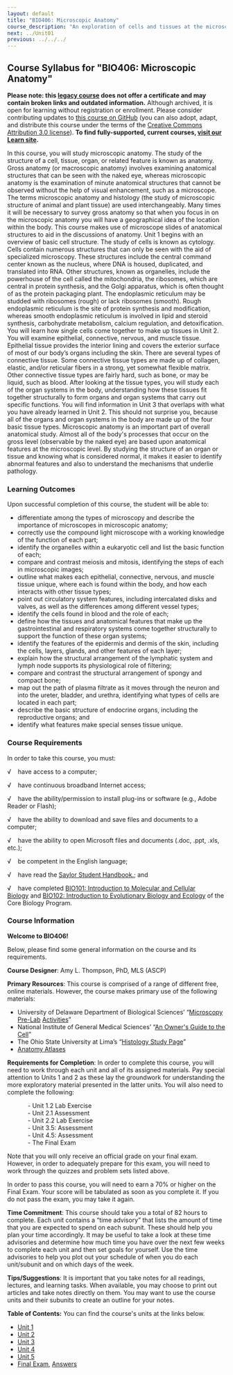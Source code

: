 ```yaml
---
layout: default
title: "BIO406: Microscopic Anatomy"
course_description: "An exploration of cells and tissues at the microscopic level, using a virtual microscope to view features that cannot be seen with the naked eye. Focuses on special features of various body systems, including the circulatory, renal, skeletal, lymphatic, respiratory, integumentary, endocrine, and reproductive systems."
next: ../Unit01
previous: ../../../
---
```

Course Syllabus for "BIO406: Microscopic Anatomy"
-------------------------------------------------

**Please note: this [legacy course](https://sayloracademy.zendesk.com/hc/en-us/articles/206089967) does not offer a certificate and may contain 
broken links and outdated information.** Although archived, it is open 
for learning without registration or enrollment. Please consider contributing 
updates to [this course on GitHub](https://github.com/saylordotorg/course_bio406) 
(you can also adopt, adapt, and distribute this course under the terms of 
the [Creative Commons Attribution 3.0 license](http://creativecommons.org/licenses/by/3.0/)). **To find fully-supported, current courses, [visit our 
Learn site](https://learn.saylor.org).**

In this course, you will study microscopic anatomy. The study of the
structure of a cell, tissue, organ, or related feature is known as
anatomy. Gross anatomy (or macroscopic anatomy) involves examining
anatomical structures that can be seen with the naked eye, whereas
microscopic anatomy is the examination of minute anatomical structures
that cannot be observed without the help of visual enhancement, such as
a microscope. The terms microscopic anatomy and histology (the study of
microscopic structure of animal and plant tissue) are used
interchangeably. Many times it will be necessary to survey gross anatomy
so that when you focus in on the microscopic anatomy you will have a
geographical idea of the location within the body. This course makes use
of microscope slides of anatomical structures to aid in the discussions
of anatomy. Unit 1 begins with an overview of basic cell structure. The
study of cells is known as cytology. Cells contain numerous structures
that can only be seen with the aid of specialized microscopy. These
structures include the central command center known as the nucleus,
where DNA is housed, duplicated, and translated into RNA. Other
structures, known as organelles, include the powerhouse of the cell
called the mitochondria, the ribosomes, which are central in protein
synthesis, and the Golgi apparatus, which is often thought of as the
protein packaging plant. The endoplasmic reticulum may be studded with
ribosomes (rough) or lack ribosomes (smooth). Rough endoplasmic
reticulum is the site of protein synthesis and modification, whereas
smooth endoplasmic reticulum is involved in lipid and steroid synthesis,
carbohydrate metabolism, calcium regulation, and detoxification. You
will learn how single cells come together to make up tissues in Unit 2.
You will examine epithelial, connective, nervous, and muscle tissue.
Epithelial tissue provides the interior lining and covers the exterior
surface of most of our body’s organs including the skin. There are
several types of connective tissue. Some connective tissue types are
made up of collagen, elastic, and/or reticular fibers in a strong, yet
somewhat flexible matrix. Other connective tissue types are fairly hard,
such as bone, or may be liquid, such as blood. After looking at the
tissue types, you will study each of the organ systems in the body,
understanding how these tissues fit together structurally to form organs
and organ systems that carry out specific functions. You will find
information in Unit 3 that overlaps with what you have already learned
in Unit 2. This should not surprise you, because all of the organs and
organ systems in the body are made up of the four basic tissue types.
Microscopic anatomy is an important part of overall anatomical study.
Almost all of the body's processes that occur on the gross level
(observable by the naked eye) are based upon anatomical features at the
microscopic level. By studying the structure of an organ or tissue and
knowing what is considered normal, it makes it easier to identify
abnormal features and also to understand the mechanisms that underlie
pathology.

### Learning Outcomes

Upon successful completion of this course, the student will be able to:

-   differentiate among the types of microscopy and describe the
    importance of microscopes in microscopic anatomy;
-   correctly use the compound light microscope with a working knowledge
    of the function of each part;
-   identify the organelles within a eukaryotic cell and list the basic
    function of each;
-   compare and contrast meiosis and mitosis, identifying the steps of
    each in microscopic images;
-   outline what makes each epithelial, connective, nervous, and muscle
    tissue unique, where each is found within the body, and how each
    interacts with other tissue types;
-   point out circulatory system features, including intercalated disks
    and valves, as well as the differences among different vessel types;
-   identify the cells found in blood and the role of each;
-   define how the tissues and anatomical features that make up the
    gastrointestinal and respiratory systems come together structurally
    to support the function of these organ systems;
-   identify the features of the epidermis and dermis of the skin,
    including the cells, layers, glands, and other features of each
    layer;
-   explain how the structural arrangement of the lymphatic system and
    lymph node supports its physiological role of filtering;
-   compare and contrast the structural arrangement of spongy and
    compact bone;
-   map out the path of plasma filtrate as it moves through the neuron
    and into the ureter, bladder, and urethra, identifying what types of
    cells are located in each part;
-   describe the basic structure of endocrine organs, including the
    reproductive organs; and
-   identify what features make special senses tissue unique.

### Course Requirements

In order to take this course, you must:  
  
 √    have access to a computer;  
  
 √    have continuous broadband Internet access;  
  
 √    have the ability/permission to install plug-ins or software (e.g.,
Adobe Reader or Flash);  
  
 √    have the ability to download and save files and documents to a
computer;  
  
 √    have the ability to open Microsoft files and documents (.doc,
.ppt, .xls, etc.);  
  
 √    be competent in the English language;

√    have read the [Saylor Student
Handbook.](https://resources.saylor.org/wwwresources/archived/site/wp-content/uploads/2012/05/Saylor-StudentHandbook.pdf);
and

√    have completed [BIO101: Introduction to Molecular and Cellular
Biology](http://www.saylor.org/courses/bio101/) and [BIO102:
Introduction to Evolutionary Biology and
Ecology](http://www.saylor.org/courses/bio102/) of the Core Biology
Program.

### Course Information

**Welcome to BIO406!**

Below, please find some general information on the course and its
requirements.

**Course Designer**: Amy L. Thompson, PhD, MLS (ASCP)

**Primary Resources**: This course is comprised of a range of different
free, online materials. However, the course makes primary use of the
following materials:

-   University of Delaware Department of Biological Sciences’
    “[Microscopy
    Pre-Lab](http://www.udel.edu/biology/ketcham/microscope/scope.html) [Activities](http://www.udel.edu/biology/ketcham/microscope/scope.html)”
-   National Institute of General Medical Sciences’ “[An Owner's Guide
    to the
    Cell](http://publications.nigms.nih.gov/insidethecell/chapter1.html)”
-   The Ohio State University at Lima’s “[Histology Study
    Page](http://www.lima.ohio-state.edu/biology/archive/anatomy.htm)”
-   [Anatomy Atlases](http://www.anatomyatlases.org/)

**Requirements for Completion**: In order to complete this course, you
will need to work through each unit and all of its assigned materials.
Pay special attention to Units 1 and 2 as these lay the groundwork for
understanding the more exploratory material presented in the latter
units. You will also need to complete the following:  
  
             - Unit 1.2 Lab Exercise  
             - Unit 2.1 Assessment             
             - Unit 2.2 Lab Exercise  
             - Unit 3.5: Assessment  
             - Unit 4.5: Assessment  
             - The Final Exam

Note that you will only receive an official grade on your final exam.
However, in order to adequately prepare for this exam, you will need to
work through the quizzes and problem sets listed above.

In order to pass this course, you will need to earn a 70% or higher on
the Final Exam. Your score will be tabulated as soon as you complete it.
If you do not pass the exam, you may take it again.

**Time Commitment**: This course should take you a total of 82 hours to
complete. Each unit contains a “time advisory” that lists the amount of
time that you are expected to spend on each subunit. These should help
you plan your time accordingly. It may be useful to take a look at these
time advisories and determine how much time you have over the next few
weeks to complete each unit and then set goals for yourself. Use the
time advisories to help you plot out your schedule of when you do each
unit/subunit and on which days of the week.

**Tips/Suggestions**: It is important that you take notes for all
readings, lectures, and learning tasks. When available, you may choose
to print out articles and take notes directly on them. You may want to
use the course units and their subunits to create an outline for your
notes.

**Table of Contents:** You can find the course's units at the links below.

- [Unit 1](https://legacy.saylor.org/bio406/Unit01/)
- [Unit 2](https://legacy.saylor.org/bio406/Unit02/)
- [Unit 3](https://legacy.saylor.org/bio406/Unit03/)
- [Unit 4](https://legacy.saylor.org/bio406/Unit04/)
- [Unit 5](https://legacy.saylor.org/bio406/Unit05/)
- [Final Exam](http://saylordotorg.github.io/LegacyExams/BIO/BIO406/BIO406-FinalExam.html), [Answers](http://saylordotorg.github.io/LegacyExams/BIO/BIO406/BIO406-FinalExam-Answers.html)
